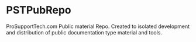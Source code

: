 # PSTPubRepo
ProSupportTech.com Public material Repo.
Created to isolated development and distribution of public documentation type material and tools.
